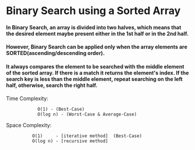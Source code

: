 # Binary Search using a Sorted Array

#### In Binary Search, an array is divided into two halves, which means that the desired element maybe present either in the 1st half or in the 2nd half.
#### However, Binary Search can be applied only when the array elements are SORTED(ascending/descending order).
#### It always compares the element to be searched with the middle element of the sorted array. If there is a match it returns the element's index. If the search key is less than the middle element, repeat searching on the left half, otherwise, search the right half.


Time Complexity:

                O(1) - (Best-Case)
                O(log n) - (Worst-Case & Average-Case)


Space Complexity: 
    
              O(1)     - [iterative method]  (Best-Case)
              O(log n) - [recursive method]
          


